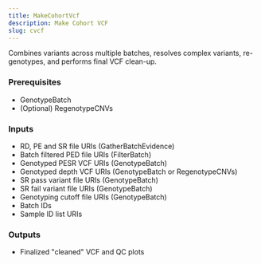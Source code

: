 ```yaml
---
title: MakeCohortVcf
description: Make Cohort VCF
slug: cvcf
---
```


Combines variants across multiple batches, resolves complex variants, 
re-genotypes, and performs final VCF clean-up.

### Prerequisites

- GenotypeBatch
- (Optional) RegenotypeCNVs

### Inputs

- RD, PE and SR file URIs (GatherBatchEvidence)
- Batch filtered PED file URIs (FilterBatch)
- Genotyped PESR VCF URIs (GenotypeBatch)
- Genotyped depth VCF URIs (GenotypeBatch or RegenotypeCNVs)
- SR pass variant file URIs (GenotypeBatch)
- SR fail variant file URIs (GenotypeBatch)
- Genotyping cutoff file URIs (GenotypeBatch)
- Batch IDs
- Sample ID list URIs

### Outputs

- Finalized "cleaned" VCF and QC plots